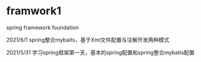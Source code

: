 # framwork1
spring framework foundation


2021/6/1 spring整合mybaits，基于Xml文件配置与注解开发两种模式

2021/5/31 学习spring框架第一天，基本的spring配置和spring整合mybatis配置

